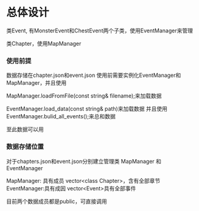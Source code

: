 # 总体设计
类Event, 有MonsterEvent和ChestEvent两个子类，使用EventManager来管理

类Chapter，使用MapManager


### 使用前提
数据存储在chapter.json和event.json
使用前需要实例化EventManager和MapManager，并且使用

MapManager.loadFromFile(const string& filename);来加载数据

EventManager.load_data(const string& path)来加载数据
并且使用
EventManager.bulid_all_events();来总和数据

至此数据可以用

### 数据存储位置
对于chapters.json和event.json分别建立管理类 MapManager 和 EventManager

MapManager: 具有成员 vector<class Chapter\>，含有全部章节
EventManager:具有成因 vector<Event\>具有全部事件

目前两个数据成员都是public，可直接调用


